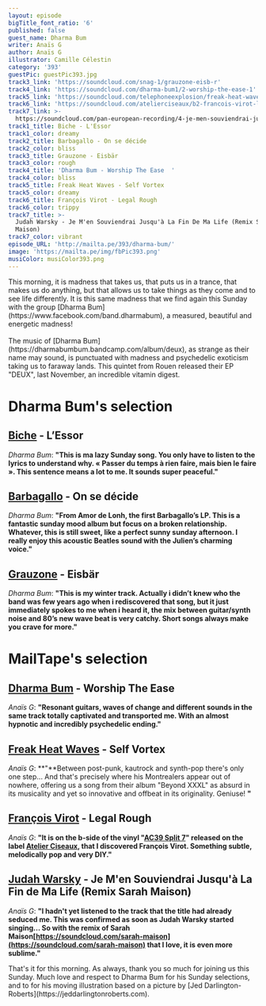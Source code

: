 ```yaml
---
layout: episode
bigTitle_font_ratio: '6'
published: false
guest_name: Dharma Bum
writer: Anaïs G
author: Anaïs G
illustrator: Camille Célestin
category: '393'
guestPic: guestPic393.jpg
track3_link: 'https://soundcloud.com/snag-1/grauzone-eisb-r'
track4_link: 'https://soundcloud.com/dharma-bum1/2-worship-the-ease-1'
track5_link: 'https://soundcloud.com/telephoneexplosion/freak-heat-waves-self-vortex'
track6_link: 'https://soundcloud.com/atelierciseaux/b2-francois-virot-legal-rough'
track7_link: >-
  https://soundcloud.com/pan-european-recording/4-je-men-souviendrai-jusqua-la?in=pan-european-recording/sets/maintenant
track1_title: Biche - L'Essor
track1_color: dreamy
track2_title: Barbagallo - On se décide
track2_color: bliss
track3_title: Grauzone - Eisbär
track3_color: rough
track4_title: 'Dharma Bum - Worship The Ease  '
track4_color: bliss
track5_title: Freak Heat Waves - Self Vortex
track5_color: dreamy
track6_title: François Virot - Legal Rough
track6_color: trippy
track7_title: >-
  Judah Warsky - Je M'en Souviendrai Jusqu'à La Fin De Ma Life (Remix Sarah
  Maison)
track7_color: vibrant
episode_URL: 'http://mailta.pe/393/dharma-bum/'
image: 'https://mailta.pe/img/fbPic393.png'
musiColor: musiColor393.png
---
```


<p id="introduction">This morning, it is madness that takes us, that puts us in a trance, that makes us do anything, but that allows us to take things as they come and to see life differently. It is this same madness that we find again this Sunday with the group [Dharma Bum](https://www.facebook.com/band.dharmabum), a measured, beautiful and energetic madness! 
<br><br>
The music of [Dharma Bum](https://dharmabumbum.bandcamp.com/album/deux), as strange as their name may sound, is punctuated with madness and psychedelic exoticism taking us to faraway lands. This quintet from Rouen released their EP "DEUX", last November, an incredible vitamin digest.  
</p>


# Dharma Bum's selection

##  [Biche](https://www.facebook.com/bichemusic) - L’Essor  
_Dharma Bum_: **"**This is ma lazy Sunday song. You only have to listen to the lyrics to understand why. « Passer du temps à rien faire, mais bien le faire ». This sentence means a lot to me. It sounds super peaceful.**"**

##  [Barbagallo](http://www.barbagallo.fr/) - On se décide 
_Dharma Bum_: **"**From Amor de Lonh, the first Barbagallo’s LP. This is a fantastic sunday mood album but focus on a broken relationship. Whatever, this is still sweet, like a perfect sunny sunday afternoon. I really enjoy this acoustic Beatles sound with the Julien’s charming voice.**"**

##  [Grauzone](https://fr.wikipedia.org/wiki/Grauzone) - Eisbär 
_Dharma Bum_: **"**This is my winter track. Actually i didn’t knew who the band was few years ago when i rediscovered that song, but it just immediately spokes to me when i heard it, the mix between guitar/synth noise and 80’s new wave beat is very catchy. Short songs always make you crave for more.**"**


# MailTape's selection

## [Dharma Bum](https://soundcloud.com/dharma-bum1)  - Worship The Ease
_Anaïs G_: **"**Resonant guitars, waves of change and different sounds in the same track totally captivated and transported me. With an almost hypnotic and incredibly psychedelic ending.**"**

## [Freak Heat Waves](https://freakheatwaves.bandcamp.com/album/beyond-xxxl) - Self Vortex
_Anaïs G_: **"**Between post-punk, kautrock and synth-pop there's only one step... And that's precisely where his Montrealers appear out of nowhere, offering us a song from their album "Beyond XXXL" as absurd in its musicality and yet so innovative and offbeat in its originality. Geniuse! **"**

## [François Virot](https://soundcloud.com/francoisvirot) - Legal Rough 
_Anaïs G_: **"**It is on the b-side of the vinyl "[AC39 Split 7](https://soundcloud.com/atelierciseaux/sets/ac39-francois-virot-phern-1)" released on the label [Atelier Ciseaux](https://soundcloud.com/atelierciseaux), that I discovered François Virot. Something subtle, melodically pop and very DIY.**"**

## [Judah Warsky](https://soundcloud.com/judahwarsky) - Je M'en Souviendrai Jusqu'à La Fin de Ma Life (Remix Sarah Maison)
_Anaïs G_: **"**I hadn't yet listened to the track that the title had already seduced me. This was confirmed as soon as Judah Warsky started singing... So with the remix of Sarah Maison[https://soundcloud.com/sarah-maison](https://soundcloud.com/sarah-maison) that I love, it is even more sublime.**"**


<p id="outroduction"> That's it for this morning. As always, thank you so much for joining us this Sunday. Much love and respect to Dharma Bum for his Sunday selections, and to  for his moving illustration based on a picture by [Jed Darlington-Roberts](https://jeddarlingtonroberts.com).</p>
